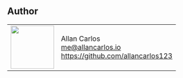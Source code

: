 ## Author

<table>
  <tr>
    <td>
      <img src="https://github.com/wojtekmaj.png?s=100" width="100">
    </td>
    <td>
      Allan Carlos<br />
      <a href="mailto:me@allancarlos.io">me@allancarlos.io</a><br />
      <a href="allancarlos.io">https://github.com/allancarlos123</a>
    </td>
  </tr>
</table>
